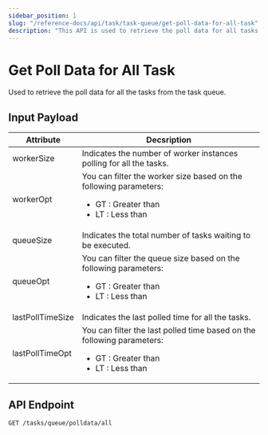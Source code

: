 ```yaml
---
sidebar_position: 1
slug: "/reference-docs/api/task/task-queue/get-poll-data-for-all-task"
description: "This API is used to retrieve the poll data for all tasks from in all task queues."
---
```


# Get Poll Data for All Task 

Used to retrieve the poll data for all the tasks from the task queue.

## Input Payload

| Attribute | Decsription |
| --------- | ----------- |
| workerSize | Indicates the number of worker instances polling for all the tasks. |
| workerOpt | You can filter the worker size based on the following parameters:<ul><li>GT : Greater than</li><li>LT : Less than</li></ul> |
| queueSize | Indicates the total number of tasks waiting to be executed. |
| queueOpt | You can filter the queue size based on the following parameters:<ul><li>GT : Greater than</li><li>LT : Less than</li></ul> |
| lastPollTimeSize | Indicates the last polled time for all the tasks. |
| lastPollTimeOpt | You can filter the last polled time based on the following parameters:<ul><li>GT : Greater than</li><li>LT : Less than</li></ul> |

## API Endpoint

```
GET /tasks/queue/polldata/all
```